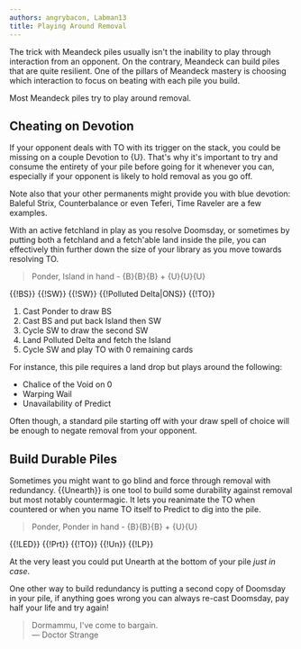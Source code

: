 ```yaml
---
authors: angrybacon, Labman13
title: Playing Around Removal
---
```


The trick with Meandeck piles usually isn't the inability to play through
interaction from an opponent. On the contrary, Meandeck can build piles that are
quite resilient. One of the pillars of Meandeck mastery is choosing which
interaction to focus on beating with each pile you build.

Most Meandeck piles try to play around removal.

## Cheating on Devotion

If your opponent deals with TO with its trigger on the stack, you could be
missing on a couple Devotion to {U}. That's why it's important to try and
consume the entirety of your pile before going for it whenever you can,
especially if your opponent is likely to hold removal as you go off.

Note also that your other permanents might provide you with blue devotion:
Baleful Strix, Counterbalance or even Teferi, Time Raveler are a few examples.

With an active fetchland in play as you resolve Doomsday, or sometimes by
putting both a fetchland and a fetch'able land inside the pile, you can
effectively thin further down the size of your library as you move towards
resolving TO.

> Ponder, Island in hand - {B}{B}{B} + {U}{U}{U}

<row variant="pile">{{!BS}} {{!SW}} {{!SW}} {{!Polluted Delta|ONS}} {{!TO}}</row>

1. Cast Ponder to draw BS
1. Cast BS and put back Island then SW
1. Cycle SW to draw the second SW
1. Land Polluted Delta and fetch the Island
1. Cycle SW and play TO with 0 remaining cards

For instance, this pile requires a land drop but plays around the following:

- Chalice of the Void on 0
- Warping Wail
- Unavailability of Predict

Often though, a standard pile starting off with your draw spell of choice will
be enough to negate removal from your opponent.

## Build Durable Piles

Sometimes you might want to go blind and force through removal with redundancy.
{{Unearth}} is one tool to build some durability against removal but most
notably countermagic. It lets you reanimate the TO when countered or when you
name TO itself to Predict to dig into the pile.

> Ponder, Ponder in hand - {B}{B}{B} + {U}{U}

<row variant="pile">{{!LED}} {{!Prt}} {{!TO}} {{!Un}} {{!LP}}</row>

At the very least you could put Unearth at the bottom of your pile *just in
case*.

One other way to build redundancy is putting a second copy of Doomsday in your
pile, if anything goes wrong you can always re-cast Doomsday, pay half your life
and try again!

> Dormammu, I've come to bargain.  
> — Doctor Strange

